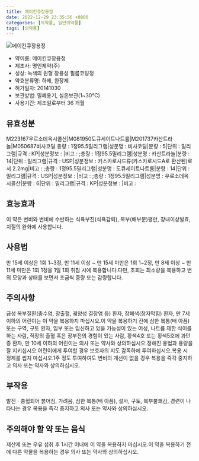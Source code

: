```yaml
---
title: 메이킨큐장용정
date: 2022-12-29 23:35:56 +0800
categories: [의약품, 일반의약품]
tags: [의약품]
---
```

![메이킨큐장용정](https://nedrug.mfds.go.kr/pbp/cmn/itemImageDownload/147426953978800194)

- 약이름: 메이킨큐장용정
- 제조사: 명인제약(주)
- 성상: 녹색의 원형 장용성 필름코팅정
- 약효분류명: 하제, 완장제
- 허가일자: 20141030
- 보관방법: 밀폐용기, 실온보관(1~30℃)
- 사용기간: 제조일로부터 36 개월
## 유효성분
M223167우르소데옥시콜산|M081950도큐세이트나트륨|M201737카산트라놀|M050687비사코딜
총량 : 1정95.5밀리그램|성분명 : 비사코딜|분량 : 5|단위 : 밀리그램|규격 : KP|성분정보 : |비고 : ;총량 : 1정95.5밀리그램|성분명 : 카산트라놀|분량 : 14|단위 : 밀리그램|규격 : USP|성분정보 : 카스카로시드류(카스카로시드A로 환산된)로서 2.2mg|비고 : ;총량 : 1정95.5밀리그램|성분명 : 도큐세이트나트륨|분량 : 14|단위 : 밀리그램|규격 : USP|성분정보 : |비고 : ;총량 : 1정95.5밀리그램|성분명 : 우르소데옥시콜산|분량 : 6|단위 : 밀리그램|규격 : KP|성분정보 : |비고 :
## 효능효과
이 약은 변비와 변비에 수반하는 식욕부진(식욕감퇴), 복부(배부분)팽만, 장내이상발효, 치질의 완화에 사용합니다.
## 사용법
만 15세 이상은 1회 1~3정, 만 11세 이상 ~ 만 15세 미만은 1회 1~2정, 만 8세 이상 ~ 만 11세 미만은 1회 1정을 1일 1회 취침 시에 복용합니다.다만, 초회는 최소량을 복용하고 변의 모양과 상태를 보면서 조금씩 증량 또는 감량합니다.
## 주의사항
급성 복부질환(충수염, 장출혈, 궤양성 결장염 등) 환자, 장폐색(창자막힘) 환자, 만 7세 이하의 어린이는 이 약을 복용하지 마십시오.이 약을 복용하기 전에 심한 복통(배 아픔) 또는 구역, 구토 환자, 임부 또는 임신하고 있을 가능성이 있는 여성, 나트륨 제한 식이를 하는 사람, 직장의 출혈 혹은 장부전의 경험이 있는 사람, 황색4호 또는 황색5호에 과민증 환자, 만 10세 이하의 어린이는 의사 또는 약사와 상의하십시오.정해진 용법과 용량을 잘 지키십시오.어린이에게 투여할 경우 보호자의 지도 감독하에 투여하십시오.복용 시 정제를 씹지 마십시오.1주 정도 투여하여도 변비의 개선이 없을 경우 복용을 즉각 중지하고 의사 또는 약사와 상의하십시오.
## 부작용
발진ㆍ충혈되어 붉어짐, 가려움, 심한 복통(배 아픔), 설사, 구토, 복부불쾌감, 경련이 나타나는 경우 복용을 즉각 중지하고 의사 또는 약사와 상의하십시오.
## 주의해야 할 약 또는 음식
제산제 또는 우유 섭취 후 1시간 이내에 이 약을 복용하지 마십시오.이 약을 복용하기 전에 다른 약물을 복용하는 경우 의사 또는 약사와 상의하십시오.

